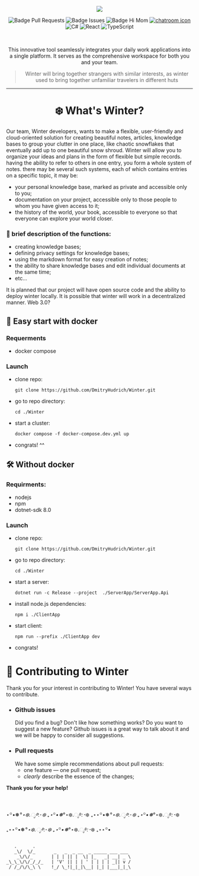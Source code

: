 <div align = center>

![](https://raw.githubusercontent.com/DmitryHudrich/Winter/new-readme-draft/Assets/header.gif)

![Badge Pull Requests] 
![Badge Issues]
![Badge Hi Mom]
[![chatroom icon](https://patrolavia.github.io/telegram-badge/chat.png)](https://t.me/+O_QwU8ifzcdkNmE6)
<br>
![C#](https://img.shields.io/badge/c%23-%23239120.svg?style=for-the-badge&logo=csharp&logoColor=white)
![React](https://img.shields.io/badge/react-%2320232a.svg?style=for-the-badge&logo=react&logoColor=%2361DAFB)
![TypeScript](https://img.shields.io/badge/typescript-%23007ACC.svg?style=for-the-badge&logo=typescript&logoColor=white)

<br>

This innovative tool seamlessly integrates your daily work applications into a single platform. It serves as the comprehensive workspace for both you and your team.
> Winter will bring together strangers with similar interests, as winter used to bring together unfamiliar travelers in different huts

---

# ❄️ What's Winter?

</div>
Our team, Winter developers, wants to make a flexible, user-friendly and cloud-oriented solution for creating beautiful notes, articles, knowledge bases to group your clutter in one place, like chaotic snowflakes that eventually add up to one beautiful snow shroud.
Winter will allow you to organize your ideas and plans in the form of flexible but simple records. having the ability to refer to others in one entry, you form a whole system of notes. there may be several such systems, each of which contains entries on a specific topic, it may be:

- your personal knowledge base, marked as private and accessible only to you;
- documentation on your project, accessible only to those people to whom you have given access to it;
- the history of the world, your book, accessible to everyone so that everyone can explore your world closer.

### 🌟 brief description of the functions:
- creating knowledge bases;
- defining privacy settings for knowledge bases; 
- using the markdown format for easy creation of notes;
- the ability to share knowledge bases and edit individual documents at the same time;
- etc...

It is planned that our project will have open source code and the ability to deploy winter locally. It is possible that winter will work in a decentralized manner. Web 3.0?

## 🐳 Easy start with docker
### Requerments  
- docker compose
### Launch
- clone repo:

  ```
  git clone https://github.com/DmitryHudrich/Winter.git
  ```

- go to repo directory:
  
  ```
  cd ./Winter
  ```

- start a cluster:

  ```
  docker compose -f docker-compose.dev.yml up
  ``` 

- congrats! ^^

## 🛠️ Without docker
### Requirments:
- nodejs
- npm
- dotnet-sdk 8.0
### Launch
- clone repo:
  
  ```
  git clone https://github.com/DmitryHudrich/Winter.git
  ```

- go to repo directory:
  
  ```
  cd ./Winter
  ```

- start a server:
  
  ```
  dotnet run -c Release --project  ./ServerApp/ServerApp.Api
  ```

- install node.js dependencies:

  ```
  npm i ./ClientApp 
  ```

- start client:
  
  ```
  npm run --prefix ./ClientApp dev 
  ```

- congrats!

# 🎁 Contributing to Winter
Thank you for your interest in contributing to Winter!
You have several ways to contribute.
- ### Github issues
  Did you find a bug? Don't like how something works? Do you want to suggest a new feature? Github issues is a great way to talk about it and we will be happy to consider all suggestions.
- ### Pull requests
  We have some simple recommendations about pull requests:
  - one feature — one pull request;
  - *clearly* describe the essence of the changes;

**Thank you for your help!**

<br/><br/>
⋆꙳•❅*°⋆❄️.ೃ࿔*:･*❄️ ₊⋆꙳•❅*°⋆❄️.ೃ࿔*:･*❄️ ₊⋆⋆꙳•❅*°⋆❄️.ೃ࿔*:･*❄️ ₊⋆꙳•❅*°⋆❄️.ೃ࿔*:･*❄️ ₊⋆⋆꙳•❅*°⋆❄️.ೃ࿔*:･*❄️ ₊⋆꙳•❅*°⋆❄️.ೃ࿔*:･*❄️ ₊⋆⋆꙳•
```
   .      .          
   _\/  \/_       _   _  _ __  _ _____ ___ ___
    _\/\/_       | | | || |  \| |_   _| __| _ \ 
_\_\_\/\/_/_/_   | 'V' || | | ' | | | | _|| v / 
 / /_/\/\_\ \    !_/ \_!|_|_|\__| |_| |___|_|_\
```

<!----------------------------------{ Badges }--------------------------------->

[Badge Issues]: https://img.shields.io/github/issues/DmitryHudrich/Winter
[Badge Pull Requests]: https://img.shields.io/github/issues-pr/DmitryHudrich/Winter
[Badge Language]: https://img.shields.io/github/languages/top/DmitryHudrich/Winter
[Badge Lines]: https://img.shields.io/tokei/lines/github/hyprwm/DmitryHudrich/Winter
[Badge Hi Mom]: https://img.shields.io/badge/Hi-mom!-ff69b4

